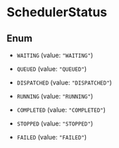 

# SchedulerStatus

## Enum


* `WAITING` (value: `"WAITING"`)

* `QUEUED` (value: `"QUEUED"`)

* `DISPATCHED` (value: `"DISPATCHED"`)

* `RUNNING` (value: `"RUNNING"`)

* `COMPLETED` (value: `"COMPLETED"`)

* `STOPPED` (value: `"STOPPED"`)

* `FAILED` (value: `"FAILED"`)



